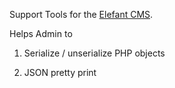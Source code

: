 Support Tools for the [Elefant CMS](http://www.elefantcms.com/).

Helps Admin to

1. Serialize / unserialize PHP objects

2. JSON pretty print